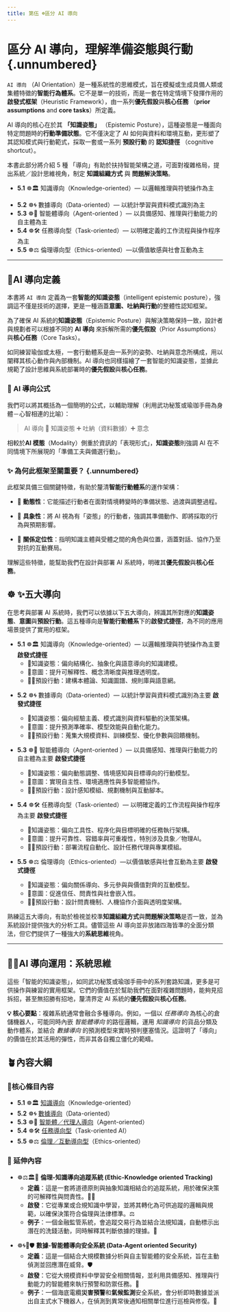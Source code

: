 ```yaml
---
title: 第伍 ☸區分 AI 導向
---
```

# 區分 AI 導向，理解準備姿態與行動 {.unnumbered}

 `AI 導向` （AI Orientation）是一種系統性的思維模式，旨在模擬或生成具備人類或集體特徵的**智能行為體系**。它不是單一的技術，而是一套在特定情境下發揮作用的**啟發式框架**（Heuristic Framework），由一系列**優先假設**與**核心任務** （**prior assumptions** and **core tasks**）所定義。
 
AI 導向的核心在於其 **「知識姿態」** （Epistemic Posture），這種姿態是一種面向特定問題時的**行動準備狀態**。它不僅決定了 AI 如何與資料和環境互動，更形塑了其認知模式與行動範式，採取一套或一系列 **預設行動** 的 **認知捷徑** （cognitive shortcut）。

本書此部分將介紹 5 種 「導向」有助於扶持智能架構之道，可面對複雜格局，提出系統／設計思維視角，制定 **知識組織方式** 與 **問題解決策略**。

* **5.1** ☸🏛️ 知識導向（Knowledge-oriented）—  以邏輯推理與符號操作為主
- **5.2** ☸🌀 數據導向（Data-oriented）— 以統計學習與資料模式識別為主
- **5.3** ☸🤖 智能體導向（Agent-oriented ）—   以具備感知、推理與行動能力的自主體為主
- **5.4** ☸🛠 任務導向型（Task-oriented）— 以明確定義的工作流程與操作程序為主
- **5.5** ☸⚖️ 倫理導向型（Ethics-oriented）—以價值敏感與社會互動為主

---

##  🥋AI 導向定義

本書將 `AI 導向` 定義為一套**智能的知識姿態**（intelligent epistemic posture），強調這不僅是技術的選擇，更是一種涵蓋**意圖、吐納與行動**的整體性認知框架。

為了確保 AI 系統的**知識姿態**（Epistemic Posture）與解決策略保持一致，設計者與規劃者可以根據不同的 **AI 導向** 來拆解所需的**優先假設**（Prior Assumptions）與**核心任務**（Core Tasks）。

如同練習瑜伽或太極，一套行動體系是由一系列的姿勢、吐納與意念所構成，用以闡釋其核心動作與內部機制。AI 導向也同樣描繪了一套智能的知識姿態，並據此規範了設計思維與系統部署時的**優先假設**與**核心任務**。

### 📐 AI 導向公式

我們可以將其概括為一個簡明的公式，以輔助理解（利用武功秘笈或瑜珈手冊為身體－心智相連的比喻）：

> AI 導向 🟰 知識姿態 ➕ 吐納（資料數據）➕ 意念

相較於**AI 模態**（Modality）側重於資訊的「表現形式」，**知識姿態**則強調 AI 在不同情境下所展現的「準備工夫與備選行動」。

### ✨ 為何此框架至關重要？ {.unnumbered}

此框架具備三個關鍵特徵，有助於釐清**智能行動體系**的運作架構：

- 🔄 **動態性**：它能描述行動者在面對情境轉變時的準備狀態、過渡與調整過程。
    
- 🎯 **具象性**：將 AI 視為有「姿態」的行動者，強調其準備動作、即將採取的行為與預期影響。
    
- 🤝 **關係定位性**：指明知識主體與受體之間的角色與位置，涵蓋對話、協作乃至對抗的互動賽局。

理解這些特徵，能幫助我們在設計與部署 AI 系統時，明確其**優先假設**與**核心任務**。

## ☸ ✨五大導向

在思考與部署 AI 系統時，我們可以依據以下五大導向，辨識其所對應的**知識姿態**、**意圖**與**預設行動**。這五種導向是**智能行動體系**下的**啟發式捷徑**，為不同的應用場景提供了實用的框架。

* **5.1** ☸🏛️ 知識導向（Knowledge-oriented）—  以邏輯推理與符號操作為主要 **啟發式捷徑**
	- 🧘知識姿態：偏向結構化、抽象化與語意導向的知識建模。
	- 💭意圖：提升可解釋性、概念清晰度與推理透明度。
	- 🤹‍♀預設行動：建構本體論、知識圖譜、規則庫與語意網。
    
- **5.2** ☸🌀 數據導向（Data-oriented）— 以統計學習與資料模式識別為主要 **啟發式捷徑**
	- 🧘知識姿態：偏向經驗主義、模式識別與資料驅動的決策架構。
	- 💭意圖：提升預測準確率、模型效能與自動化能力。
	- 🤹‍♀預設行動：蒐集大規模資料、訓練模型、優化參數與回饋機制。

- **5.3** ☸🤖 智能體導向（Agent-oriented ）—   以具備感知、推理與行動能力的自主體為主要 **啟發式捷徑**
	- 🧘知識姿態：偏向動態調整、情境感知與目標導向的行動模型。
	- 💭意圖：實現自主性、環境適應性與多智能體協作。
	- 🤹‍♀預設行動：設計感知模組、規劃機制與互動腳本。
	    
- **5.4** ☸🛠 任務導向型（Task-oriented）— 以明確定義的工作流程與操作程序為主要 **啟發式捷徑**
	- 🧘知識姿態：偏向工具性、程序化與目標明確的任務執行架構。
	- 💭意圖：提升可靠性、容錯率與可重複性，特別涉及具象／物理AI。
	- 🤹‍♀預設行動：部署流程自動化、設計任務代理與專業模組。
    
- **5.5** ☸⚖️ 倫理導向（Ethics-oriented）—以價值敏感與社會互動為主要 **啟發式捷徑**
	- 🧘知識姿態：偏向關係導向、多元參與與價值對齊的互動模型。
	- 💭意圖：促進信任、問責性與社會嵌入性。
	- 🤹‍♀預設行動：設計問責機制、人機協作介面與透明度架構。

熟練這五大導向，有助於檢視並校準**知識組織方式**與**問題解決策略**是否一致，並為系統設計提供強大的分析工具。儘管這些 AI 導向並非放諸四海皆準的全面分類法，但它們提供了一種強大的**系統思維**視角。

---

##  🧙‍♂AI 導向運用：系統思維

這些「智能的知識姿態」，如同武功秘笈或瑜珈手冊中的系列套路知識，更多是可供操作與練習的實用框架。它們的價值在於幫助我們在面對複雜問題時，能夠見招拆招，甚至無招勝有招地，釐清界定 AI 系統的**優先假設**與**核心任務**。

**💡 核心要點**：複雜系統通常會融合多種導向。例如，一個以 _任務導向_ 為核心的倉儲機器人，可能同時內嵌 _智能體導向_ 的路徑邏輯，運用 _知識導向_ 的貨品分類及動作體系，並結合 _數據導向_ 的預測模型來實時預判壅塞情況。這證明了「導向」的價值在於其活用的彈性，而非其各自獨立僵化的範疇。

## 🪴內容大綱

### 🌰核心條目內容

* **5.1** ☸🏛️ [知識導向](05-01-oriented_knowledge.zh-hant.md)（Knowledge-oriented）
* **5.2** ☸🌀 [數據導向](05-02-oriented_data.zh-hant.md)（Data-oriented）
* **5.3** ☸🤖 [智能體／代理人導向](05-03-oriented_agent.zh-hant.md)（Agent-oriented）
* **5.4** ☸🛠 [任務導向型](05-04-oriented_task.zh-hant.md)（Task-oriented AI）
* **5.5** ☸⚖️ [倫理／互動導向型](05-05-oriented_ethics.zh-hant.md)（Ethics-oriented）

### 🎋 延伸內容
*  ☸️⚖️🏛️📡 **倫理-知識導向追蹤系統 (Ethic-Knowledge oriented Tracking)**
	- **定義**：這是一套將道德原則與抽象知識相結合的追蹤系統，用於確保決策的可解釋性與問責性。🕵️‍♂️
	- **啟發**：它從專業或合規知識中學習，並將其轉化為可供追蹤的邏輯與規範，以確保決策符合倫理與法律標準。⚖️
	- **例子**：一個金融監管系統，會追蹤交易行為並結合法規知識，自動標示出潛在的洗錢活動，同時解釋其判斷依據的理據。🏦
	    
- ☸️🌀🤖🛡️ **數據-智能體導向安全系統 (Data-Agent oriented Security)**
	- **定義**：這是一個結合大規模數據分析與自主智能體的安全系統，旨在主動偵測並回應潛在威脅。🛡️    
	- **啟發**：它從大規模資料中學習安全相關情報，並利用具備感知、推理與行動能力的智能體來執行預警和防禦任務。🤖    
	- **例子**：一個海底電纜**災害預警**和**氣候監測**安全系統，會分析即時數據並派出自主式水下機器人，在偵測到異常後通知相關單位進行巡檢與修復。🌊